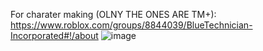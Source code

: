 For charater making (OLNY THE ONES ARE TM+): https://www.roblox.com/groups/8844039/BlueTechnician-Incorporated#!/about
![image](https://user-images.githubusercontent.com/117138822/214762097-69b78b5f-171d-45b5-a3db-f2fabec4b428.png)
